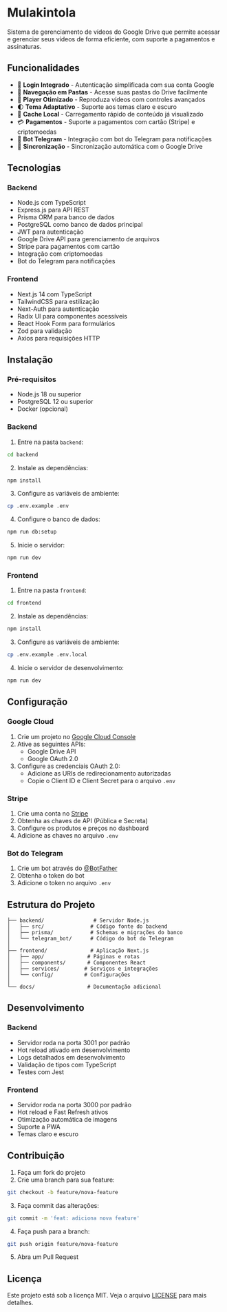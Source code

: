 # Mulakintola

Sistema de gerenciamento de vídeos do Google Drive que permite acessar e gerenciar seus vídeos de forma eficiente, com suporte a pagamentos e assinaturas.

## Funcionalidades

- 🔐 **Login Integrado** - Autenticação simplificada com sua conta Google
- 📁 **Navegação em Pastas** - Acesse suas pastas do Drive facilmente
- 🎥 **Player Otimizado** - Reproduza vídeos com controles avançados
- 🌓 **Tema Adaptativo** - Suporte aos temas claro e escuro
- 💾 **Cache Local** - Carregamento rápido de conteúdo já visualizado
- 💳 **Pagamentos** - Suporte a pagamentos com cartão (Stripe) e criptomoedas
- 📱 **Bot Telegram** - Integração com bot do Telegram para notificações
- 🔄 **Sincronização** - Sincronização automática com o Google Drive

## Tecnologias

### Backend
- Node.js com TypeScript
- Express.js para API REST
- Prisma ORM para banco de dados
- PostgreSQL como banco de dados principal
- JWT para autenticação
- Google Drive API para gerenciamento de arquivos
- Stripe para pagamentos com cartão
- Integração com criptomoedas
- Bot do Telegram para notificações

### Frontend
- Next.js 14 com TypeScript
- TailwindCSS para estilização
- Next-Auth para autenticação
- Radix UI para componentes acessíveis
- React Hook Form para formulários
- Zod para validação
- Axios para requisições HTTP

## Instalação

### Pré-requisitos
- Node.js 18 ou superior
- PostgreSQL 12 ou superior
- Docker (opcional)

### Backend
1. Entre na pasta `backend`:
```bash
cd backend
```

2. Instale as dependências:
```bash
npm install
```

3. Configure as variáveis de ambiente:
```bash
cp .env.example .env
```

4. Configure o banco de dados:
```bash
npm run db:setup
```

5. Inicie o servidor:
```bash
npm run dev
```

### Frontend
1. Entre na pasta `frontend`:
```bash
cd frontend
```

2. Instale as dependências:
```bash
npm install
```

3. Configure as variáveis de ambiente:
```bash
cp .env.example .env.local
```

4. Inicie o servidor de desenvolvimento:
```bash
npm run dev
```

## Configuração

### Google Cloud
1. Crie um projeto no [Google Cloud Console](https://console.cloud.google.com)
2. Ative as seguintes APIs:
   - Google Drive API
   - Google OAuth 2.0
3. Configure as credenciais OAuth 2.0:
   - Adicione as URIs de redirecionamento autorizadas
   - Copie o Client ID e Client Secret para o arquivo `.env`

### Stripe
1. Crie uma conta no [Stripe](https://stripe.com)
2. Obtenha as chaves de API (Pública e Secreta)
3. Configure os produtos e preços no dashboard
4. Adicione as chaves no arquivo `.env`

### Bot do Telegram
1. Crie um bot através do [@BotFather](https://t.me/botfather)
2. Obtenha o token do bot
3. Adicione o token no arquivo `.env`

## Estrutura do Projeto

```
├── backend/                # Servidor Node.js
│   ├── src/               # Código fonte do backend
│   ├── prisma/            # Schemas e migrações do banco
│   └── telegram_bot/      # Código do bot do Telegram
│
├── frontend/              # Aplicação Next.js
│   ├── app/              # Páginas e rotas
│   ├── components/       # Componentes React
│   ├── services/        # Serviços e integrações
│   └── config/          # Configurações
│
└── docs/                 # Documentação adicional
```

## Desenvolvimento

### Backend
- Servidor roda na porta 3001 por padrão
- Hot reload ativado em desenvolvimento
- Logs detalhados em desenvolvimento
- Validação de tipos com TypeScript
- Testes com Jest

### Frontend
- Servidor roda na porta 3000 por padrão
- Hot reload e Fast Refresh ativos
- Otimização automática de imagens
- Suporte a PWA
- Temas claro e escuro

## Contribuição

1. Faça um fork do projeto
2. Crie uma branch para sua feature:
```bash
git checkout -b feature/nova-feature
```
3. Faça commit das alterações:
```bash
git commit -m 'feat: adiciona nova feature'
```
4. Faça push para a branch:
```bash
git push origin feature/nova-feature
```
5. Abra um Pull Request

## Licença

Este projeto está sob a licença MIT. Veja o arquivo [LICENSE](LICENSE) para mais detalhes. 